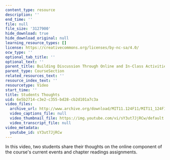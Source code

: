 ```yaml
---
content_type: resource
description: ''
end_time: ''
file: null
file_size: '3127900'
hide_download: true
hide_download_original: null
learning_resource_types: []
license: https://creativecommons.org/licenses/by-nc-sa/4.0/
ocw_type: ''
optional_tab_title: ''
optional_text: ''
parent_title: Building Discussion Through Online and In-Class Activities
parent_type: CourseSection
related_resources_text: ''
resource_index_text: ''
resourcetype: Video
start_time: ''
title: Students Thoughts
uid: 6e5b2714-c3e2-c355-bd28-cb2d101a7c3a
video_files:
  archive_url: http://www.archive.org/download/MIT11.124F11/MIT11_124F11_Student_Thoughts_300k.mp4
  video_captions_file: null
  video_thumbnail_file: https://img.youtube.com/vi/sY3ut7JjRCw/default.jpg
  video_transcript_file: null
video_metadata:
  youtube_id: sY3ut7JjRCw
---
```


In this video, two students share their thoughts on the online component of the course's current events and chapter readings assignments.

